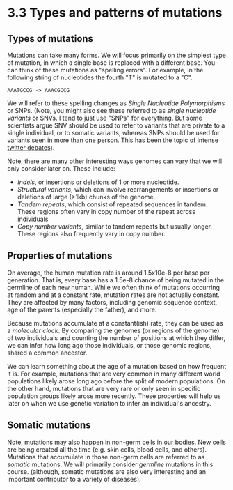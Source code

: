 # 3.3 Types and patterns of mutations

## Types of mutations

Mutations can take many forms. We will focus primarily on the simplest type of mutation, in which a single base is replaced with a different base. You can think of these mutations as "spelling errors". For example, in the following string of nucleotides the fourth "T" is mutated to a "C".

```
AAATGCCG -> AAACGCCG
```

We will refer to these spelling changes as *Single Nucleotide Polymorphisms* or SNPs. (Note, you might also see these referred to as *single nucleotide variants* or SNVs. I tend to just use "SNPs" for everything. But some scientists argue SNV should be used to refer to variants that are private to a single individual, or to somatic variants, whereas SNPs should be used for variants seen in more than one person. This has been the topic of intense [twitter debates](http://lh3.github.io/2021/03/15/snp-vs-snv)).

Note, there are many other interesting ways genomes can vary that we will only consider later on. These include:

* *Indels*, or insertions or deletions of 1 or more nucleotide.
* *Structural variants*, which can involve rearrangements or insertions or deletions of large (>1kb) chunks of the genome.
* *Tandem repeats*, which consist of repeated sequences in tandem. These regions often vary in copy number of the repeat across individuals
* *Copy number variants*, similar to tandem repeats but usually longer. These regions also frequently vary in copy number.

## Properties of mutations

On average, the human mutation rate is around 1.5x10e-8 per base per generation. That is, every base has a 1.5e-8 chance of being mutated in the germline of each new human. While we often think of mutations occurring at random and at a constant rate, mutation rates are not actually constant. They are affected by many factors, including genomic sequence context, age of the parents (especially the father), and more. 

Because mutations accumulate at a constant(ish) rate, they can be used as a *molecular clock*. By comparing the genomes (or regions of the genome) of two individuals and counting the number of positions at which they differ, we can infer how long ago those individuals, or those genomic regions, shared a common ancestor.

We can learn something about the age of a mutation based on how frequent it is. For example, mutations that are very common in many different world populations likely arose long ago before the split of modern populations. On the other hand, mutations that are very rare or only seen in specific population groups likely arose more recently. These properties will help us later on when we use genetic variation to infer an individual's ancestry.



## Somatic mutations

Note, mutations may also happen in non-germ cells in our bodies. New cells are being created all the time (e.g. skin cells, blood cells, and others). Mutations that accumulate in those non-germ cells are referred to as *somatic* mutations. We will primarily consider *germline* mutations in this course. (although, somatic mutations are also very interesting and an important contributor to a variety of diseases).


